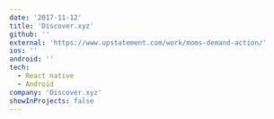 ```yaml
---
date: '2017-11-12'
title: 'Discover.xyz'
github: ''
external: 'https://www.upstatement.com/work/moms-demand-action/'
ios: ''
android: ''
tech:
  - React native
  - Android
company: 'Discover.xyz'
showInProjects: false
---
```


